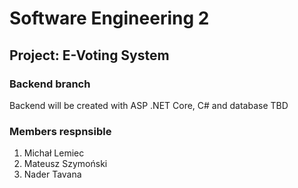 # Software Engineering 2
## Project: E-Voting System
### Backend branch
Backend will be created with ASP .NET Core, C# and database TBD

### Members respnsible
1. Michał Lemiec
2. Mateusz Szymoński
3. Nader Tavana
